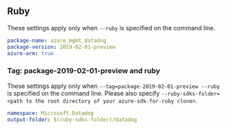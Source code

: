 ## Ruby

These settings apply only when `--ruby` is specified on the command line.

```yaml
package-name: azure_mgmt_datadog
package-version: 2019-02-01-preview
azure-arm: true
```

### Tag: package-2019-02-01-preview and ruby

These settings apply only when `--tag=package-2019-02-01-preview --ruby` is specified on the command line.
Please also specify `--ruby-sdks-folder=<path to the root directory of your azure-sdk-for-ruby clone>`.

```yaml $(tag) == 'package-2019-02-01-preview' && $(ruby)
namespace: Microsoft.Datadog
output-folder: $(ruby-sdks-folder)/datadog
```
